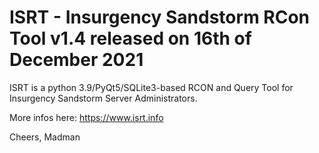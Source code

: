 # ISRT - Insurgency Sandstorm RCon Tool v1.4 released on 16th of December 2021

ISRT is a python 3.9/PyQt5/SQLite3-based RCON and Query Tool for Insurgency Sandstorm Server Administrators.

More infos here: https://www.isrt.info

Cheers,
Madman
